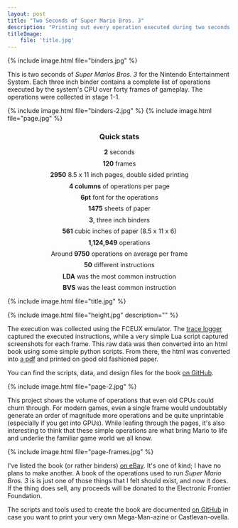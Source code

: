 ```yaml
---
layout: post
title: "Two Seconds of Super Mario Bros. 3"
description: "Printing out every operation executed during two seconds of *Super Mario Bros. 3* for NES gameplay"
titleImage:
    file: 'title.jpg'
---
```


{% include image.html file="binders.jpg" %}

This is two seconds of *Super Marios Bros. 3* for the Nintendo Entertainment System. Each three inch binder contains a complete list of operations executed by the system's CPU over forty frames of gameplay. The operations were collected in stage 1-1.

{% include image.html file="binders-2.jpg" %}
{% include image.html file="page.jpg" %}

<h3 style="text-align: center;">Quick stats</h3>

<ul class="quick-stats">
    <li><b>2</b> seconds</li>
    <li><b>120</b> frames</li>
    <li><b>2950</b> 8.5 x 11 inch pages, double sided printing</li>
    <li><b>4 columns</b> of operations per page</li>
    <li><b>6pt</b> font for the operations</li>
    <li><b>1475</b> sheets of paper</li>
    <li><b>3</b>, three inch binders</li>
    <li><b>561</b> cubic inches of paper (8.5 x 11 x 6)</li>
    <li><b>1,124,949</b> operations</li>
    <li>Around <b>9750</b> operations on average per frame</li>
    <li><b>50</b> different instructions</li>
    <li><b>LDA</b> was the most common instruction</li>
    <li><b>BVS</b> was the least common instruction</li>
</ul>

<style>
    .quick-stats {
        text-align: center;
        list-style: none;
        padding-left: 0;
    }

    .quick-stats li {
        margin-bottom: 0.6em;
    }
</style>

{% include image.html file="title.jpg" %}

{% include image.html file="height.jpg" description="" %}

The execution was collected using the FCEUX emulator. The [trace logger](http://www.fceux.com/web/help/TraceLogger.html) captured the executed instructions, while a very simple Lua script captured screenshots for each frame. This raw data was then converted into an html book using some simple python scripts. From there, the html was converted into [a pdf](https://github.com/mattbierner/two-seconds-super-mario-bros-3/blob/master/two-seconds-mario.pdf) and printed on good old fashioned paper.

You can find the scripts, data, and design files for the book [on GitHub][src].

{% include image.html file="page-2.jpg" %}

This project shows the volume of operations that even old CPUs could churn through. For modern games, even a single frame would undoubtably generate an order of magnitude more operations and be quite unprintable (especially if you get into GPUs). While leafing through the pages, it's also interesting to think that these simple operations are what bring Mario to life and underlie the familiar game world we all know.

{% include image.html file="page-frames.jpg" %}

I've listed the book (or rather binders) [on eBay](https://www.ebay.com/itm/Two-Seconds-of-Super-Mario-Bros-3-Book-of-all-operations-in-2sec-NES-gameplay/153329056354). It's one of kind; I have no plans to make another. A book of the operations used to run *Super Mario Bros. 3* is is just one of those things that I felt should exist, and now it does. If the thing does sell, any proceeds will be donated to the Electronic Frontier Foundation.

The scripts and tools used to create the book are documented [on GitHub][src] in case you want to print your very own Mega-Man-azine or Castlevan-ovella.

[src]: https://github.com/mattbierner/two-seconds-super-mario-bros-3